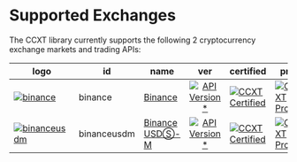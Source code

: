 # Supported Exchanges

The CCXT library currently supports the following 2 cryptocurrency exchange markets and trading APIs:

| logo                                                                                                                                                                          | id          | name                                                                    | ver                                                                                                              | certified                                                                                                                   | pro                                                                          |
|-------------------------------------------------------------------------------------------------------------------------------------------------------------------------------|-------------|-------------------------------------------------------------------------|:----------------------------------------------------------------------------------------------------------------:|-----------------------------------------------------------------------------------------------------------------------------|------------------------------------------------------------------------------|
| [![binance](https://user-images.githubusercontent.com/1294454/29604020-d5483cdc-87ee-11e7-94c7-d1a8d9169293.jpg)](https://accounts.binance.com/en/register?ref=D7YA7CLY)      | binance     | [Binance](https://accounts.binance.com/en/register?ref=D7YA7CLY)        | [![API Version *](https://img.shields.io/badge/*-lightgray)](https://binance-docs.github.io/apidocs/spot/en)     | [![CCXT Certified](https://img.shields.io/badge/CCXT-Certified-green.svg)](https://github.com/ccxt/ccxt/wiki/Certification) | [![CCXT Pro](https://img.shields.io/badge/CCXT-Pro-black)](https://ccxt.pro) |
| [![binanceusdm](https://user-images.githubusercontent.com/1294454/117738721-668c8d80-b205-11eb-8c49-3fad84c4a07f.jpg)](https://accounts.binance.com/en/register?ref=D7YA7CLY) | binanceusdm | [Binance USDⓈ-M](https://accounts.binance.com/en/register?ref=D7YA7CLY) | [![API Version *](https://img.shields.io/badge/*-lightgray)](https://binance-docs.github.io/apidocs/futures/en/) | [![CCXT Certified](https://img.shields.io/badge/CCXT-Certified-green.svg)](https://github.com/ccxt/ccxt/wiki/Certification) | [![CCXT Pro](https://img.shields.io/badge/CCXT-Pro-black)](https://ccxt.pro) |
